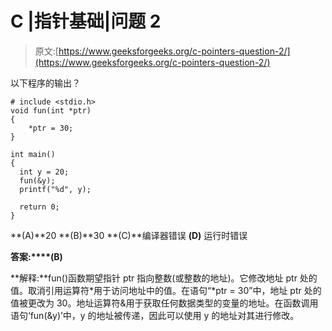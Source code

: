 # C |指针基础|问题 2

> 原文:[https://www.geeksforgeeks.org/c-pointers-question-2/](https://www.geeksforgeeks.org/c-pointers-question-2/)

以下程序的输出？

```
# include <stdio.h>
void fun(int *ptr)
{
    *ptr = 30;
}

int main()
{
  int y = 20;
  fun(&y);
  printf("%d", y);

  return 0;
}
```

**(A)**20
**(B)**30
**(C)**编译器错误
**(D)** 运行时错误

**答案:****(B)**

**解释:**fun()函数期望指针 ptr 指向整数(或整数的地址)。它修改地址 ptr 处的值。取消引用运算符*用于访问地址中的值。在语句“*ptr = 30”中，地址 ptr 处的值被更改为 30。地址运算符&用于获取任何数据类型的变量的地址。在函数调用语句‘fun(&y)’中，y 的地址被传递，因此可以使用 y 的地址对其进行修改。